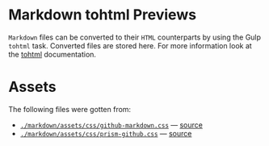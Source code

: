 # Markdown tohtml Previews

`Markdown` files can be converted to their `HTML` counterparts by using the Gulp `tohtml` task. Converted files are stored here. For more information look at the [tohtml](/docs/tohtml.md) documentation.

# Assets

The following files were gotten from:

- [`./markdown/assets/css/github-markdown.css`](/markdown/assets/css/github-markdown.css) &mdash; [source](https://github.com/sindresorhus/github-markdown-css)
- [`./markdown/assets/css/prism-github.css`](/markdown/assets/css/prism-github.css) &mdash; [source](https://github.com/PrismJS/prism-themes/blob/master/themes/prism-ghcolors.css)
